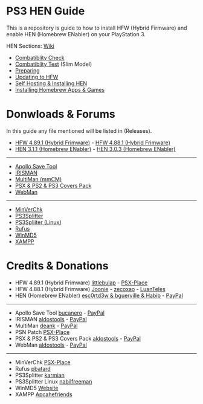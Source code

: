 # PS3 HEN Guide
This is a repository is guide to how to install HFW (Hybrid Firmware) and enable HEN (Homebrew ENabler) on your PlayStation 3.

HEN Sections: [Wiki](https://github.com/ZHassanQ/PS3-HEN-Guide/wiki)

- [Combatiblity Check](https://github.com/ZHassanQ/PS3-HEN-Guide/wiki/1.-Compatibility-Check)
- [Combatiblity Test](https://github.com/ZHassanQ/PS3-HEN-Guide/wiki/2.-Compatibility-Test) (Slim Model)
- [Preparing](https://github.com/ZHassanQ/PS3-HEN-Guide/wiki/3.-Preparing)
- [Updating to HFW](https://github.com/ZHassanQ/PS3-HEN-Guide/wiki/4.-Updating-to-HFW)
- [Self Hosting & Installing HEN](https://github.com/ZHassanQ/PS3-HEN-Guide/wiki/5.-Self-Hosting-&-Installing-HEN)
- [Installing Homebrew Apps & Games](https://github.com/ZHassanQ/PS3-HEN-Guide/wiki/6.-Installing-Homebrew-Apps-&-Games)




# Donwloads & Forums

In this guide any file mentioned will be listed in (Releases).

- [HFW 4.89.1 (Hybrid Frimware)](https://www.psx-place.com/threads/hfw-4-89-1-hybrid-firmware-official-release.37319/) - [HFW 4.88.1 (Hybrid Frimware)](https://www.psx-place.com/resources/4-88-1-hfw-hybrid-firmware.1249/)
- [HEN 3.1.1 (Homebrew ENabler)](https://www.psx-place.com/threads/update-4-89-ps3hen-v3-1-0-view-latest-changes-to-the-ps3-exploit-for-superslims-noncfw-models.23955/) - [HEN 3.0.3 (Homebrew ENabler)](https://www.psx-place.com/threads/update-4-89-ps3hen-v3-1-1-view-latest-changes-to-the-ps3-exploit-for-superslims-noncfw-models.23955/)

---

- [Apollo Save Tool](https://github.com/bucanero/apollo-ps3)
- [IRISMAN](https://github.com/aldostools/IRISMAN)
- [MultiMan (mmCM)](https://www.psx-place.com/threads/update-multiman-04-85-01-official-update-from-deank-adds-4-83-4-85-cfw-support-ps3hen-support.26435/page-3#post-210206)
- [PSX & PS2 & PS3 Covers Pack](https://github.com/aldostools/Resources/)
- [WebMan](https://github.com/aldostools/webMAN-MOD)

---

- [MinVerChk](https://www.psx-place.com/resources/minverchk-minimum-version-checker.610/)
- [PS3Splitter](http://karmian.org/projects/ps3splitter)
- [PS3Spliiter (Linux)](https://gist.github.com/nabilfreeman/ecc984a40af8632b360453389e784cac)
- [Rufus](https://rufus.ie/en/)
- [WinMD5](https://www.psx-place.com/threads/hfw-4-89-1-hybrid-firmware-official-release.37319/)
- [XAMPP](https://www.apachefriends.org/)



# Credits & Donations


- HFW 4.89.1 (Hybrid Frimware) [littlebulap](https://github.com/littlebalup) - [PSX-Place](https://www.psx-place.com/members/48/)
- HFW 4.88.1 (Hybrid Frimware) [Joonie](https://github.com/Joonie86) - [zecoxao](https://github.com/zecoxao) - [LuanTeles](https://github.com/LuanTeles)
- HEN (Homebrew ENabler) [esc0rtd3w & bguerville & Habib](https://github.com/PS3Xploit) - [PayPal](https://www.paypal.me/nopsn)

---

- Apollo Save Tool [bucanero](https://github.com/bucanero) - [PayPal](https://www.paypal.me/bucanerodev)
- IRISMAN [aldostools](https://github.com/aldostools) - [PayPal](https://www.paypal.com/donate/?hosted_button_id=HCYZ9AM3JUB78)
- MultiMan [deank](http://multiman.deanbg.com/) - [PayPal](https://www.paypal.com/paypalme/webplugins)
- PSN Patch [PSX-Place](http://www.psx-place.com/forum/psnpatch/psnpatch-information-releases-125.html)
- PSX & PS2 & PS3 Covers Pack [aldostools](https://github.com/aldostools) - [PayPal](https://www.paypal.com/donate/?hosted_button_id=HCYZ9AM3JUB78)
- WebMan [aldostools](https://github.com/aldostools) - [PayPal](https://www.paypal.com/donate/?hosted_button_id=HCYZ9AM3JUB78)

---

- MinVerChk [PSX-Place](https://www.psx-place.com/resources/minverchk-minimum-version-checker.610/)
- Rufus [pbatard](https://github.com/pbatard)
- PS3Splitter [karmian](http://karmian.org)
- PS3Splitter Linux [nabilfreeman](https://gist.github.com/nabilfreeman)
- WinMD5 [Website](https://www.winmd5.com/)
- XAMPP [Apcahefriends](https://www.apachefriends.org/)
